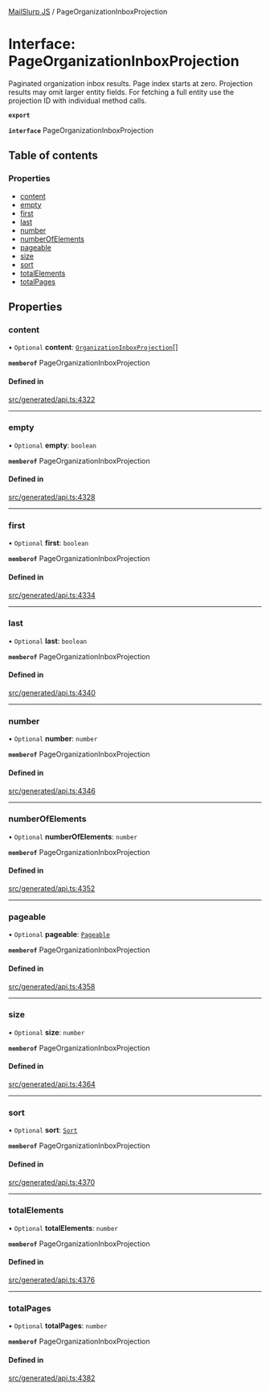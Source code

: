 [MailSlurp JS](../README.md) / PageOrganizationInboxProjection

# Interface: PageOrganizationInboxProjection

Paginated organization inbox results. Page index starts at zero. Projection results may omit larger entity fields. For fetching a full entity use the projection ID with individual method calls.

**`export`**

**`interface`** PageOrganizationInboxProjection

## Table of contents

### Properties

- [content](PageOrganizationInboxProjection.md#content)
- [empty](PageOrganizationInboxProjection.md#empty)
- [first](PageOrganizationInboxProjection.md#first)
- [last](PageOrganizationInboxProjection.md#last)
- [number](PageOrganizationInboxProjection.md#number)
- [numberOfElements](PageOrganizationInboxProjection.md#numberofelements)
- [pageable](PageOrganizationInboxProjection.md#pageable)
- [size](PageOrganizationInboxProjection.md#size)
- [sort](PageOrganizationInboxProjection.md#sort)
- [totalElements](PageOrganizationInboxProjection.md#totalelements)
- [totalPages](PageOrganizationInboxProjection.md#totalpages)

## Properties

### content

• `Optional` **content**: [`OrganizationInboxProjection`](OrganizationInboxProjection.md)[]

**`memberof`** PageOrganizationInboxProjection

#### Defined in

[src/generated/api.ts:4322](https://github.com/mailslurp/mailslurp-client/blob/f0f645f/src/generated/api.ts#L4322)

___

### empty

• `Optional` **empty**: `boolean`

**`memberof`** PageOrganizationInboxProjection

#### Defined in

[src/generated/api.ts:4328](https://github.com/mailslurp/mailslurp-client/blob/f0f645f/src/generated/api.ts#L4328)

___

### first

• `Optional` **first**: `boolean`

**`memberof`** PageOrganizationInboxProjection

#### Defined in

[src/generated/api.ts:4334](https://github.com/mailslurp/mailslurp-client/blob/f0f645f/src/generated/api.ts#L4334)

___

### last

• `Optional` **last**: `boolean`

**`memberof`** PageOrganizationInboxProjection

#### Defined in

[src/generated/api.ts:4340](https://github.com/mailslurp/mailslurp-client/blob/f0f645f/src/generated/api.ts#L4340)

___

### number

• `Optional` **number**: `number`

**`memberof`** PageOrganizationInboxProjection

#### Defined in

[src/generated/api.ts:4346](https://github.com/mailslurp/mailslurp-client/blob/f0f645f/src/generated/api.ts#L4346)

___

### numberOfElements

• `Optional` **numberOfElements**: `number`

**`memberof`** PageOrganizationInboxProjection

#### Defined in

[src/generated/api.ts:4352](https://github.com/mailslurp/mailslurp-client/blob/f0f645f/src/generated/api.ts#L4352)

___

### pageable

• `Optional` **pageable**: [`Pageable`](Pageable.md)

**`memberof`** PageOrganizationInboxProjection

#### Defined in

[src/generated/api.ts:4358](https://github.com/mailslurp/mailslurp-client/blob/f0f645f/src/generated/api.ts#L4358)

___

### size

• `Optional` **size**: `number`

**`memberof`** PageOrganizationInboxProjection

#### Defined in

[src/generated/api.ts:4364](https://github.com/mailslurp/mailslurp-client/blob/f0f645f/src/generated/api.ts#L4364)

___

### sort

• `Optional` **sort**: [`Sort`](Sort.md)

**`memberof`** PageOrganizationInboxProjection

#### Defined in

[src/generated/api.ts:4370](https://github.com/mailslurp/mailslurp-client/blob/f0f645f/src/generated/api.ts#L4370)

___

### totalElements

• `Optional` **totalElements**: `number`

**`memberof`** PageOrganizationInboxProjection

#### Defined in

[src/generated/api.ts:4376](https://github.com/mailslurp/mailslurp-client/blob/f0f645f/src/generated/api.ts#L4376)

___

### totalPages

• `Optional` **totalPages**: `number`

**`memberof`** PageOrganizationInboxProjection

#### Defined in

[src/generated/api.ts:4382](https://github.com/mailslurp/mailslurp-client/blob/f0f645f/src/generated/api.ts#L4382)
